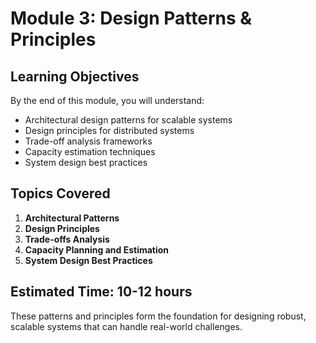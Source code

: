 # Module 3: Design Patterns & Principles

## Learning Objectives
By the end of this module, you will understand:
- Architectural design patterns for scalable systems
- Design principles for distributed systems
- Trade-off analysis frameworks
- Capacity estimation techniques
- System design best practices

## Topics Covered

1. **Architectural Patterns**
2. **Design Principles**
3. **Trade-offs Analysis**
4. **Capacity Planning and Estimation**
5. **System Design Best Practices**

## Estimated Time: 10-12 hours

These patterns and principles form the foundation for designing robust, scalable systems that can handle real-world challenges.